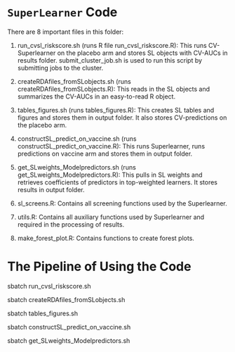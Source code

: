 # `SuperLearner` Code

There are 8 important files in this folder:

1.  run\_cvsl\_riskscore.sh (runs R file run\_cvsl\_riskscore.R): This runs CV-Superlearner on the placebo arm and stores SL objects with CV-AUCs in results folder. submit\_cluster\_job.sh is used to run this script by submitting jobs to the cluster.

2.  createRDAfiles\_fromSLobjects.sh (runs createRDAfiles\_fromSLobjects.R): This reads in the SL objects and summarizes the CV-AUCs in an easy-to-read R object.  

3.  tables\_figures.sh (runs tables\_figures.R): This creates SL tables and figures and stores them in output folder. It also stores CV-predictions on the placebo arm. 

4.  constructSL\_predict\_on\_vaccine.sh (runs constructSL\_predict\_on\_vaccine.R): This runs Superlearner, runs predictions on vaccine arm and stores them in output folder.

5. get\_SLweights\_Modelpredictors.sh (runs get\_SLweights\_Modelpredictors.R): This pulls in SL weights and retrieves coefficients of predictors in top-weighted learners. It stores results in output folder.

4.  sl\_screens.R: Contains all screening functions used by the Superlearner.

5.  utils.R: Contains all auxiliary functions used by Superlearner and required in the processing of results.

6.  make\_forest\_plot.R: Contains functions to create forest plots.

The Pipeline of Using the Code
==============================

sbatch run\_cvsl\_riskscore.sh

sbatch createRDAfiles\_fromSLobjects.sh

sbatch tables\_figures.sh

sbatch constructSL\_predict\_on\_vaccine.sh

sbatch get\_SLweights\_Modelpredictors.sh

